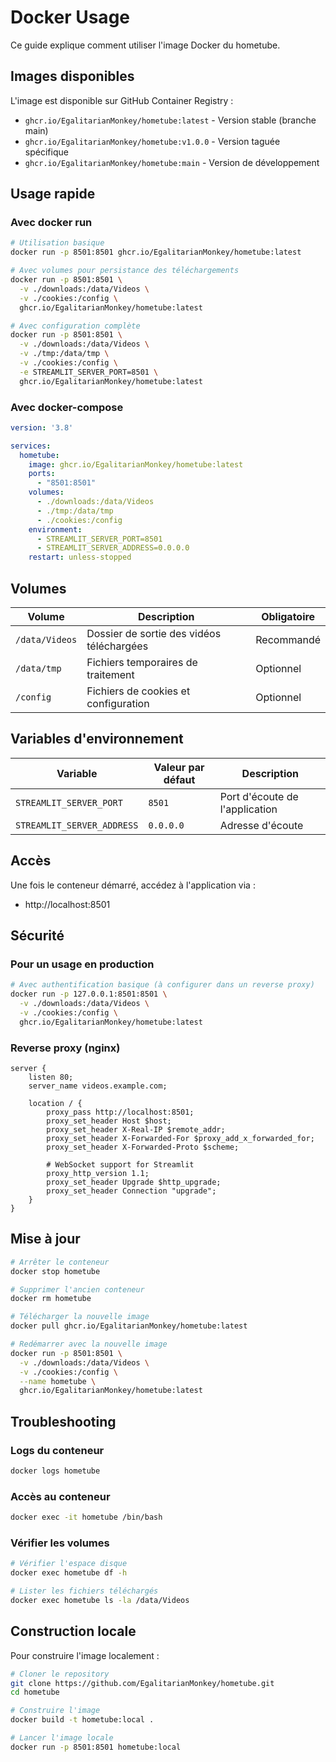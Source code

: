 # Docker Usage

Ce guide explique comment utiliser l'image Docker du hometube.

## Images disponibles

L'image est disponible sur GitHub Container Registry :
- `ghcr.io/EgalitarianMonkey/hometube:latest` - Version stable (branche main)
- `ghcr.io/EgalitarianMonkey/hometube:v1.0.0` - Version taguée spécifique
- `ghcr.io/EgalitarianMonkey/hometube:main` - Version de développement

## Usage rapide

### Avec docker run

```bash
# Utilisation basique
docker run -p 8501:8501 ghcr.io/EgalitarianMonkey/hometube:latest

# Avec volumes pour persistance des téléchargements
docker run -p 8501:8501 \
  -v ./downloads:/data/Videos \
  -v ./cookies:/config \
  ghcr.io/EgalitarianMonkey/hometube:latest

# Avec configuration complète
docker run -p 8501:8501 \
  -v ./downloads:/data/Videos \
  -v ./tmp:/data/tmp \
  -v ./cookies:/config \
  -e STREAMLIT_SERVER_PORT=8501 \
  ghcr.io/EgalitarianMonkey/hometube:latest
```

### Avec docker-compose

```yaml
version: '3.8'

services:
  hometube:
    image: ghcr.io/EgalitarianMonkey/hometube:latest
    ports:
      - "8501:8501"
    volumes:
      - ./downloads:/data/Videos
      - ./tmp:/data/tmp
      - ./cookies:/config
    environment:
      - STREAMLIT_SERVER_PORT=8501
      - STREAMLIT_SERVER_ADDRESS=0.0.0.0
    restart: unless-stopped
```

## Volumes

| Volume | Description | Obligatoire |
|--------|-------------|-------------|
| `/data/Videos` | Dossier de sortie des vidéos téléchargées | Recommandé |
| `/data/tmp` | Fichiers temporaires de traitement | Optionnel |
| `/config` | Fichiers de cookies et configuration | Optionnel |

## Variables d'environnement

| Variable | Valeur par défaut | Description |
|----------|------------------|-------------|
| `STREAMLIT_SERVER_PORT` | `8501` | Port d'écoute de l'application |
| `STREAMLIT_SERVER_ADDRESS` | `0.0.0.0` | Adresse d'écoute |

## Accès

Une fois le conteneur démarré, accédez à l'application via :
- http://localhost:8501

## Sécurité

### Pour un usage en production

```bash
# Avec authentification basique (à configurer dans un reverse proxy)
docker run -p 127.0.0.1:8501:8501 \
  -v ./downloads:/data/Videos \
  -v ./cookies:/config \
  ghcr.io/EgalitarianMonkey/hometube:latest
```

### Reverse proxy (nginx)

```nginx
server {
    listen 80;
    server_name videos.example.com;
    
    location / {
        proxy_pass http://localhost:8501;
        proxy_set_header Host $host;
        proxy_set_header X-Real-IP $remote_addr;
        proxy_set_header X-Forwarded-For $proxy_add_x_forwarded_for;
        proxy_set_header X-Forwarded-Proto $scheme;
        
        # WebSocket support for Streamlit
        proxy_http_version 1.1;
        proxy_set_header Upgrade $http_upgrade;
        proxy_set_header Connection "upgrade";
    }
}
```

## Mise à jour

```bash
# Arrêter le conteneur
docker stop hometube

# Supprimer l'ancien conteneur
docker rm hometube

# Télécharger la nouvelle image
docker pull ghcr.io/EgalitarianMonkey/hometube:latest

# Redémarrer avec la nouvelle image
docker run -p 8501:8501 \
  -v ./downloads:/data/Videos \
  -v ./cookies:/config \
  --name hometube \
  ghcr.io/EgalitarianMonkey/hometube:latest
```

## Troubleshooting

### Logs du conteneur
```bash
docker logs hometube
```

### Accès au conteneur
```bash
docker exec -it hometube /bin/bash
```

### Vérifier les volumes
```bash
# Vérifier l'espace disque
docker exec hometube df -h

# Lister les fichiers téléchargés
docker exec hometube ls -la /data/Videos
```

## Construction locale

Pour construire l'image localement :

```bash
# Cloner le repository
git clone https://github.com/EgalitarianMonkey/hometube.git
cd hometube

# Construire l'image
docker build -t hometube:local .

# Lancer l'image locale
docker run -p 8501:8501 hometube:local
```